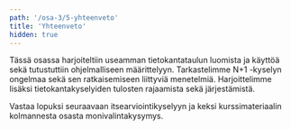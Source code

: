 ```yaml
---
path: '/osa-3/5-yhteenveto'
title: 'Yhteenveto'
hidden: true
---
```



Tässä osassa harjoiteltiin useamman tietokantataulun luomista ja käyttöä sekä tutustuttiin ohjelmalliseen määrittelyyn. Tarkastelimme N+1 -kyselyn ongelmaa sekä sen ratkaisemiseen liittyviä menetelmiä. Harjoittelimme lisäksi tietokantakyselyiden tulosten rajaamista sekä järjestämistä.

Vastaa lopuksi seuraavaan itsearviointikyselyyn ja keksi kurssimateriaalin kolmannesta osasta monivalintakysymys.

<quiznator id="5c8e7c8199236814c5bc0412"></quiznator>

<quiznator id="5c8e7c3b14524713f95a8b9f"></quiznator>
